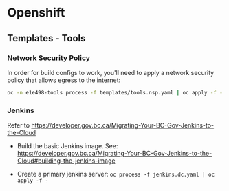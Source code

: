 # Openshift

## Templates - Tools

### Network Security Policy

In order for build configs to work, you'll need to apply a network security policy that allows egress to the internet:

```bash
oc -n e1e498-tools process -f templates/tools.nsp.yaml | oc apply -f -
```

### Jenkins

Refer to https://developer.gov.bc.ca/Migrating-Your-BC-Gov-Jenkins-to-the-Cloud

- Build the basic Jenkins image. See: https://developer.gov.bc.ca/Migrating-Your-BC-Gov-Jenkins-to-the-Cloud#building-the-jenkins-image

- Create a primary jenkins server: `oc process -f jenkins.dc.yaml | oc apply -f -`
